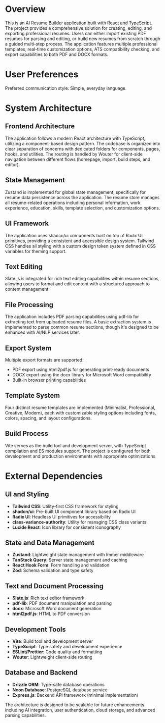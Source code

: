 # Overview

This is an AI Resume Builder application built with React and TypeScript. The project provides a comprehensive solution for creating, editing, and exporting professional resumes. Users can either import existing PDF resumes for parsing and editing, or build new resumes from scratch through a guided multi-step process. The application features multiple professional templates, real-time customization options, ATS compatibility checking, and export capabilities to both PDF and DOCX formats.

# User Preferences

Preferred communication style: Simple, everyday language.

# System Architecture

## Frontend Architecture
The application follows a modern React architecture with TypeScript, utilizing a component-based design pattern. The codebase is organized into clear separation of concerns with dedicated folders for components, pages, hooks, and utilities. The routing is handled by Wouter for client-side navigation between different flows (homepage, import, build steps, and editor).

## State Management
Zustand is implemented for global state management, specifically for resume data persistence across the application. The resume store manages all resume-related operations including personal information, work experience, education, skills, template selection, and customization options.

## UI Framework
The application uses shadcn/ui components built on top of Radix UI primitives, providing a consistent and accessible design system. Tailwind CSS handles all styling with a custom design token system defined in CSS variables for theming support.

## Text Editing
Slate.js is integrated for rich text editing capabilities within resume sections, allowing users to format and edit content with a structured approach to content management.

## File Processing
The application includes PDF parsing capabilities using pdf-lib for extracting text from uploaded resume files. A basic extraction system is implemented to parse common resume sections, though it's designed to be enhanced with AI/NLP services later.

## Export System
Multiple export formats are supported:
- PDF export using html2pdf.js for generating print-ready documents
- DOCX export using the docx library for Microsoft Word compatibility
- Built-in browser printing capabilities

## Template System
Four distinct resume templates are implemented (Minimalist, Professional, Creative, Modern), each with customizable styling options including fonts, colors, spacing, and layout configurations.

## Build Process
Vite serves as the build tool and development server, with TypeScript compilation and ES modules support. The project is configured for both development and production environments with appropriate optimizations.

# External Dependencies

## UI and Styling
- **Tailwind CSS**: Utility-first CSS framework for styling
- **shadcn/ui**: Pre-built UI component library based on Radix UI
- **Radix UI**: Headless UI primitives for accessibility
- **class-variance-authority**: Utility for managing CSS class variants
- **Lucide React**: Icon library for consistent iconography

## State and Data Management
- **Zustand**: Lightweight state management with Immer middleware
- **TanStack Query**: Server state management and caching
- **React Hook Form**: Form handling and validation
- **Zod**: Schema validation and type safety

## Text and Document Processing
- **Slate.js**: Rich text editor framework
- **pdf-lib**: PDF document manipulation and parsing
- **docx**: Microsoft Word document generation
- **html2pdf.js**: HTML to PDF conversion

## Development Tools
- **Vite**: Build tool and development server
- **TypeScript**: Type safety and development experience
- **ESLint/Prettier**: Code quality and formatting
- **Wouter**: Lightweight client-side routing

## Database and Backend
- **Drizzle ORM**: Type-safe database operations
- **Neon Database**: PostgreSQL database service
- **Express.js**: Backend API framework (minimal implementation)

The architecture is designed to be scalable for future enhancements including AI integration, user authentication, cloud storage, and advanced parsing capabilities.